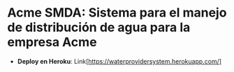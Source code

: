 # Acme SMDA: Sistema para el manejo de distribución de agua para la empresa Acme

* **Deploy en Heroku**: Link[https://waterprovidersystem.herokuapp.com/]